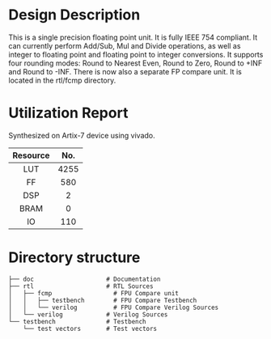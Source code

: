 # Design Description

This is a single precision floating point unit. It is fully IEEE 754 compliant. It can currently perform Add/Sub, Mul and Divide operations, as well as integer to floating point and floating point to integer conversions. It supports four rounding modes: Round to Nearest Even, Round to Zero, Round to +INF and Round to -INF. 
 There is now also a separate FP compare unit. It is located in the rtl/fcmp directory. 

# Utilization Report
Synthesized on Artix-7 device using vivado.

|Resource| No.|
|:---:|:---:|
|LUT|4255|
|FF|580|
|DSP|2|
|BRAM|0|
|IO|110|

# Directory structure

    ├── doc                    # Documentation
    ├── rtl                    # RTL Sources
    │   ├── fcmp                 # FPU Compare unit
    │   │   ├── testbench        # FPU Compare Testbench
    │   │   └── verilog          # FPU Compare Verilog Sources
    │   └── verilog            # Verilog Sources
    └── testbench              # Testbench
        └── test vectors       # Test vectors

